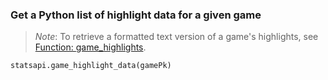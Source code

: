 ### Get a Python list of highlight data for a given game

> *Note*: To retrieve a formatted text version of a game's highlights, see [Function: game_highlights](https://github.com/toddrob99/MLB-StatsAPI/wiki/Function:-game_highlights).

`statsapi.game_highlight_data(gamePk)`
